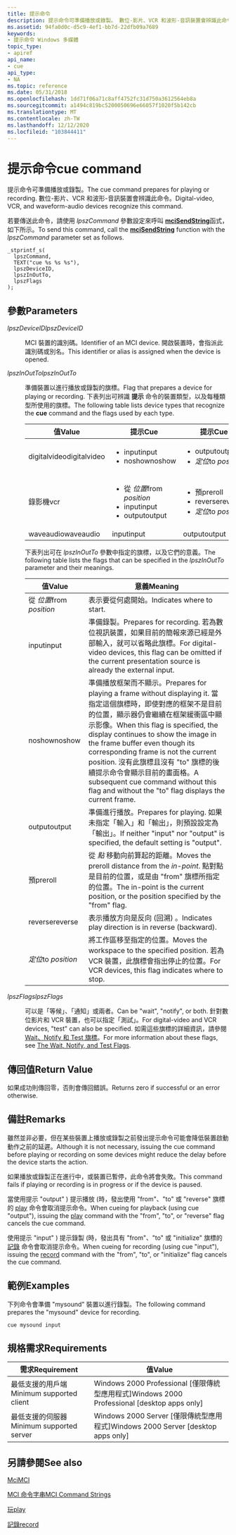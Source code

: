 ```yaml
---
title: 提示命令
description: 提示命令可準備播放或錄製。 數位-影片、VCR 和波形-音訊裝置會辨識此命令。
ms.assetid: 94fa0d0c-d5c9-4ef1-bb7d-22dfb09a7689
keywords:
- 提示命令 Windows 多媒體
topic_type:
- apiref
api_name:
- cue
api_type:
- NA
ms.topic: reference
ms.date: 05/31/2018
ms.openlocfilehash: 1dd71f06a71c8aff4752fc31d750a3612564eb8a
ms.sourcegitcommit: a1494c819bc5200050696e66057f1020f5b142cb
ms.translationtype: MT
ms.contentlocale: zh-TW
ms.lasthandoff: 12/12/2020
ms.locfileid: "103844411"
---
```

# <a name="cue-command"></a><span data-ttu-id="9dd33-105">提示命令</span><span class="sxs-lookup"><span data-stu-id="9dd33-105">cue command</span></span>

<span data-ttu-id="9dd33-106">提示命令可準備播放或錄製。</span><span class="sxs-lookup"><span data-stu-id="9dd33-106">The cue command prepares for playing or recording.</span></span> <span data-ttu-id="9dd33-107">數位-影片、VCR 和波形-音訊裝置會辨識此命令。</span><span class="sxs-lookup"><span data-stu-id="9dd33-107">Digital-video, VCR, and waveform-audio devices recognize this command.</span></span>

<span data-ttu-id="9dd33-108">若要傳送此命令，請使用 *lpszCommand* 參數設定來呼叫 [**mciSendString**](/previous-versions//dd757161(v=vs.85))函式，如下所示。</span><span class="sxs-lookup"><span data-stu-id="9dd33-108">To send this command, call the [**mciSendString**](/previous-versions//dd757161(v=vs.85)) function with the *lpszCommand* parameter set as follows.</span></span>

``` syntax
_stprintf_s(
  lpszCommand, 
  TEXT("cue %s %s %s"), 
  lpszDeviceID, 
  lpszInOutTo, 
  lpszFlags
); 
```

## <a name="parameters"></a><span data-ttu-id="9dd33-109">參數</span><span class="sxs-lookup"><span data-stu-id="9dd33-109">Parameters</span></span>

<dl> <dt>

<span data-ttu-id="9dd33-110"><span id="lpszDeviceID"></span><span id="lpszdeviceid"></span><span id="LPSZDEVICEID"></span>*lpszDeviceID*</span><span class="sxs-lookup"><span data-stu-id="9dd33-110"><span id="lpszDeviceID"></span><span id="lpszdeviceid"></span><span id="LPSZDEVICEID"></span>*lpszDeviceID*</span></span>
</dt> <dd>

<span data-ttu-id="9dd33-111">MCI 裝置的識別碼。</span><span class="sxs-lookup"><span data-stu-id="9dd33-111">Identifier of an MCI device.</span></span> <span data-ttu-id="9dd33-112">開啟裝置時，會指派此識別碼或別名。</span><span class="sxs-lookup"><span data-stu-id="9dd33-112">This identifier or alias is assigned when the device is opened.</span></span>

</dd> <dt>

<span data-ttu-id="9dd33-113"><span id="lpszInOutTo"></span><span id="lpszinoutto"></span><span id="LPSZINOUTTO"></span>*lpszInOutTo*</span><span class="sxs-lookup"><span data-stu-id="9dd33-113"><span id="lpszInOutTo"></span><span id="lpszinoutto"></span><span id="LPSZINOUTTO"></span>*lpszInOutTo*</span></span>
</dt> <dd>

<span data-ttu-id="9dd33-114">準備裝置以進行播放或錄製的旗標。</span><span class="sxs-lookup"><span data-stu-id="9dd33-114">Flag that prepares a device for playing or recording.</span></span> <span data-ttu-id="9dd33-115">下表列出可辨識 **提示** 命令的裝置類型，以及每種類型所使用的旗標。</span><span class="sxs-lookup"><span data-stu-id="9dd33-115">The following table lists device types that recognize the **cue** command and the flags used by each type.</span></span>



<table>
<colgroup>
<col style="width: 33%" />
<col style="width: 33%" />
<col style="width: 33%" />
</colgroup>
<thead>
<tr class="header">
<th><span data-ttu-id="9dd33-116">值</span><span class="sxs-lookup"><span data-stu-id="9dd33-116">Value</span></span></th>
<th><span data-ttu-id="9dd33-117">提示</span><span class="sxs-lookup"><span data-stu-id="9dd33-117">Cue</span></span></th>
<th><span data-ttu-id="9dd33-118">提示</span><span class="sxs-lookup"><span data-stu-id="9dd33-118">Cue</span></span></th>
</tr>
</thead>
<tbody>
<tr class="odd">
<td><span data-ttu-id="9dd33-119">digitalvideo</span><span class="sxs-lookup"><span data-stu-id="9dd33-119">digitalvideo</span></span></td>
<td><ul>
<li><span data-ttu-id="9dd33-120">input</span><span class="sxs-lookup"><span data-stu-id="9dd33-120">input</span></span></li>
<li><span data-ttu-id="9dd33-121">noshow</span><span class="sxs-lookup"><span data-stu-id="9dd33-121">noshow</span></span></li>
</ul></td>
<td><ul>
<li><span data-ttu-id="9dd33-122">output</span><span class="sxs-lookup"><span data-stu-id="9dd33-122">output</span></span></li>
<li><span data-ttu-id="9dd33-123"><em>定位</em></span><span class="sxs-lookup"><span data-stu-id="9dd33-123">to <em>position</em></span></span></li>
</ul></td>
</tr>
<tr class="even">
<td><span data-ttu-id="9dd33-124">錄影機</span><span class="sxs-lookup"><span data-stu-id="9dd33-124">vcr</span></span></td>
<td><ul>
<li><span data-ttu-id="9dd33-125">從 <em>位置</em></span><span class="sxs-lookup"><span data-stu-id="9dd33-125">from <em>position</em></span></span></li>
<li><span data-ttu-id="9dd33-126">input</span><span class="sxs-lookup"><span data-stu-id="9dd33-126">input</span></span></li>
<li><span data-ttu-id="9dd33-127">output</span><span class="sxs-lookup"><span data-stu-id="9dd33-127">output</span></span></li>
</ul></td>
<td><ul>
<li><span data-ttu-id="9dd33-128">預</span><span class="sxs-lookup"><span data-stu-id="9dd33-128">preroll</span></span></li>
<li><span data-ttu-id="9dd33-129">reverse</span><span class="sxs-lookup"><span data-stu-id="9dd33-129">reverse</span></span></li>
<li><span data-ttu-id="9dd33-130"><em>定位</em></span><span class="sxs-lookup"><span data-stu-id="9dd33-130">to <em>position</em></span></span></li>
</ul></td>
</tr>
<tr class="odd">
<td><span data-ttu-id="9dd33-131">waveaudio</span><span class="sxs-lookup"><span data-stu-id="9dd33-131">waveaudio</span></span></td>
<td><span data-ttu-id="9dd33-132">input</span><span class="sxs-lookup"><span data-stu-id="9dd33-132">input</span></span></td>
<td><span data-ttu-id="9dd33-133">output</span><span class="sxs-lookup"><span data-stu-id="9dd33-133">output</span></span></td>
</tr>
</tbody>
</table>



 

<span data-ttu-id="9dd33-134">下表列出可在 *lpszInOutTo* 參數中指定的旗標，以及它們的意義。</span><span class="sxs-lookup"><span data-stu-id="9dd33-134">The following table lists the flags that can be specified in the *lpszInOutTo* parameter and their meanings.</span></span>



| <span data-ttu-id="9dd33-135">值</span><span class="sxs-lookup"><span data-stu-id="9dd33-135">Value</span></span>           | <span data-ttu-id="9dd33-136">意義</span><span class="sxs-lookup"><span data-stu-id="9dd33-136">Meaning</span></span>                                                                                                                                                                                                                                                                                                        |
|-----------------|----------------------------------------------------------------------------------------------------------------------------------------------------------------------------------------------------------------------------------------------------------------------------------------------------------------|
| <span data-ttu-id="9dd33-137">從 *位置*</span><span class="sxs-lookup"><span data-stu-id="9dd33-137">from *position*</span></span> | <span data-ttu-id="9dd33-138">表示要從何處開始。</span><span class="sxs-lookup"><span data-stu-id="9dd33-138">Indicates where to start.</span></span>                                                                                                                                                                                                                                                                                      |
| <span data-ttu-id="9dd33-139">input</span><span class="sxs-lookup"><span data-stu-id="9dd33-139">input</span></span>           | <span data-ttu-id="9dd33-140">準備錄製。</span><span class="sxs-lookup"><span data-stu-id="9dd33-140">Prepares for recording.</span></span> <span data-ttu-id="9dd33-141">若為數位視訊裝置，如果目前的簡報來源已經是外部輸入，就可以省略此旗標。</span><span class="sxs-lookup"><span data-stu-id="9dd33-141">For digital-video devices, this flag can be omitted if the current presentation source is already the external input.</span></span>                                                                                                                                                                  |
| <span data-ttu-id="9dd33-142">noshow</span><span class="sxs-lookup"><span data-stu-id="9dd33-142">noshow</span></span>          | <span data-ttu-id="9dd33-143">準備播放框架而不顯示。</span><span class="sxs-lookup"><span data-stu-id="9dd33-143">Prepares for playing a frame without displaying it.</span></span> <span data-ttu-id="9dd33-144">當指定這個旗標時，即使對應的框架不是目前的位置，顯示器仍會繼續在框架緩衝區中顯示影像。</span><span class="sxs-lookup"><span data-stu-id="9dd33-144">When this flag is specified, the display continues to show the image in the frame buffer even though its corresponding frame is not the current position.</span></span> <span data-ttu-id="9dd33-145">沒有此旗標且沒有 "to" 旗標的後續提示命令會顯示目前的畫面格。</span><span class="sxs-lookup"><span data-stu-id="9dd33-145">A subsequent cue command without this flag and without the "to" flag displays the current frame.</span></span> |
| <span data-ttu-id="9dd33-146">output</span><span class="sxs-lookup"><span data-stu-id="9dd33-146">output</span></span>          | <span data-ttu-id="9dd33-147">準備進行播放。</span><span class="sxs-lookup"><span data-stu-id="9dd33-147">Prepares for playing.</span></span> <span data-ttu-id="9dd33-148">如果未指定「輸入」和「輸出」，則預設設定為「輸出」。</span><span class="sxs-lookup"><span data-stu-id="9dd33-148">If neither "input" nor "output" is specified, the default setting is "output".</span></span>                                                                                                                                                                                                           |
| <span data-ttu-id="9dd33-149">預</span><span class="sxs-lookup"><span data-stu-id="9dd33-149">preroll</span></span>         | <span data-ttu-id="9dd33-150">從 *點* 移動向前算起的距離。</span><span class="sxs-lookup"><span data-stu-id="9dd33-150">Moves the preroll distance from the *in-point*.</span></span> <span data-ttu-id="9dd33-151">點對點是目前的位置，或是由 "from" 旗標所指定的位置。</span><span class="sxs-lookup"><span data-stu-id="9dd33-151">The in-point is the current position, or the position specified by the "from" flag.</span></span>                                                                                                                                                                            |
| <span data-ttu-id="9dd33-152">reverse</span><span class="sxs-lookup"><span data-stu-id="9dd33-152">reverse</span></span>         | <span data-ttu-id="9dd33-153">表示播放方向是反向 (回溯) 。</span><span class="sxs-lookup"><span data-stu-id="9dd33-153">Indicates play direction is in reverse (backward).</span></span>                                                                                                                                                                                                                                                             |
| <span data-ttu-id="9dd33-154">*定位*</span><span class="sxs-lookup"><span data-stu-id="9dd33-154">to *position*</span></span>   | <span data-ttu-id="9dd33-155">將工作區移至指定的位置。</span><span class="sxs-lookup"><span data-stu-id="9dd33-155">Moves the workspace to the specified position.</span></span> <span data-ttu-id="9dd33-156">若為 VCR 裝置，此旗標會指出停止的位置。</span><span class="sxs-lookup"><span data-stu-id="9dd33-156">For VCR devices, this flag indicates where to stop.</span></span>                                                                                                                                                                                                             |



 

</dd> <dt>

<span data-ttu-id="9dd33-157"><span id="lpszFlags"></span><span id="lpszflags"></span><span id="LPSZFLAGS"></span>*lpszFlags*</span><span class="sxs-lookup"><span data-stu-id="9dd33-157"><span id="lpszFlags"></span><span id="lpszflags"></span><span id="LPSZFLAGS"></span>*lpszFlags*</span></span>
</dt> <dd>

<span data-ttu-id="9dd33-158">可以是「等候」、「通知」或兩者。</span><span class="sxs-lookup"><span data-stu-id="9dd33-158">Can be "wait", "notify", or both.</span></span> <span data-ttu-id="9dd33-159">針對數位影片和 VCR 裝置，也可以指定「測試」。</span><span class="sxs-lookup"><span data-stu-id="9dd33-159">For digital-video and VCR devices, "test" can also be specified.</span></span> <span data-ttu-id="9dd33-160">如需這些旗標的詳細資訊，請參閱 [Wait、Notify 和 Test 旗標](the-wait-notify-and-test-flags.md)。</span><span class="sxs-lookup"><span data-stu-id="9dd33-160">For more information about these flags, see [The Wait, Notify, and Test Flags](the-wait-notify-and-test-flags.md).</span></span>

</dd> </dl>

## <a name="return-value"></a><span data-ttu-id="9dd33-161">傳回值</span><span class="sxs-lookup"><span data-stu-id="9dd33-161">Return Value</span></span>

<span data-ttu-id="9dd33-162">如果成功則傳回零，否則會傳回錯誤。</span><span class="sxs-lookup"><span data-stu-id="9dd33-162">Returns zero if successful or an error otherwise.</span></span>

## <a name="remarks"></a><span data-ttu-id="9dd33-163">備註</span><span class="sxs-lookup"><span data-stu-id="9dd33-163">Remarks</span></span>

<span data-ttu-id="9dd33-164">雖然並非必要，但在某些裝置上播放或錄製之前發出提示命令可能會降低裝置啟動動作之前的延遲。</span><span class="sxs-lookup"><span data-stu-id="9dd33-164">Although it is not necessary, issuing the cue command before playing or recording on some devices might reduce the delay before the device starts the action.</span></span>

<span data-ttu-id="9dd33-165">如果播放或錄製正在進行中，或裝置已暫停，此命令將會失敗。</span><span class="sxs-lookup"><span data-stu-id="9dd33-165">This command fails if playing or recording is in progress or if the device is paused.</span></span>

<span data-ttu-id="9dd33-166">當使用提示 "output" ) 提示播放 (時，發出使用 "from"、"to" 或 "reverse" 旗標的 [play](play.md) 命令會取消提示命令。</span><span class="sxs-lookup"><span data-stu-id="9dd33-166">When cueing for playback (using cue "output"), issuing the [play](play.md) command with the "from", "to", or "reverse" flag cancels the cue command.</span></span>

<span data-ttu-id="9dd33-167">使用提示 "input" ) 提示錄製 (時，發出具有 "from"、"to" 或 "initialize" 旗標的 [記錄](record.md) 命令會取消提示命令。</span><span class="sxs-lookup"><span data-stu-id="9dd33-167">When cueing for recording (using cue "input"), issuing the [record](record.md) command with the "from", "to", or "initialize" flag cancels the cue command.</span></span>

## <a name="examples"></a><span data-ttu-id="9dd33-168">範例</span><span class="sxs-lookup"><span data-stu-id="9dd33-168">Examples</span></span>

<span data-ttu-id="9dd33-169">下列命令會準備 "mysound" 裝置以進行錄製。</span><span class="sxs-lookup"><span data-stu-id="9dd33-169">The following command prepares the "mysound" device for recording.</span></span>

``` syntax
cue mysound input
```

## <a name="requirements"></a><span data-ttu-id="9dd33-170">規格需求</span><span class="sxs-lookup"><span data-stu-id="9dd33-170">Requirements</span></span>



| <span data-ttu-id="9dd33-171">需求</span><span class="sxs-lookup"><span data-stu-id="9dd33-171">Requirement</span></span> | <span data-ttu-id="9dd33-172">值</span><span class="sxs-lookup"><span data-stu-id="9dd33-172">Value</span></span> |
|-------------------------------------|------------------------------------------------------------|
| <span data-ttu-id="9dd33-173">最低支援的用戶端</span><span class="sxs-lookup"><span data-stu-id="9dd33-173">Minimum supported client</span></span><br/> | <span data-ttu-id="9dd33-174">Windows 2000 Professional \[僅限傳統型應用程式\]</span><span class="sxs-lookup"><span data-stu-id="9dd33-174">Windows 2000 Professional \[desktop apps only\]</span></span><br/> |
| <span data-ttu-id="9dd33-175">最低支援的伺服器</span><span class="sxs-lookup"><span data-stu-id="9dd33-175">Minimum supported server</span></span><br/> | <span data-ttu-id="9dd33-176">Windows 2000 Server \[僅限傳統型應用程式\]</span><span class="sxs-lookup"><span data-stu-id="9dd33-176">Windows 2000 Server \[desktop apps only\]</span></span><br/>       |



## <a name="see-also"></a><span data-ttu-id="9dd33-177">另請參閱</span><span class="sxs-lookup"><span data-stu-id="9dd33-177">See also</span></span>

<dl> <dt>

[<span data-ttu-id="9dd33-178">Mci</span><span class="sxs-lookup"><span data-stu-id="9dd33-178">MCI</span></span>](mci.md)
</dt> <dt>

[<span data-ttu-id="9dd33-179">MCI 命令字串</span><span class="sxs-lookup"><span data-stu-id="9dd33-179">MCI Command Strings</span></span>](mci-command-strings.md)
</dt> <dt>

[<span data-ttu-id="9dd33-180">玩</span><span class="sxs-lookup"><span data-stu-id="9dd33-180">play</span></span>](play.md)
</dt> <dt>

[<span data-ttu-id="9dd33-181">記錄</span><span class="sxs-lookup"><span data-stu-id="9dd33-181">record</span></span>](record.md)
</dt> </dl>

 

